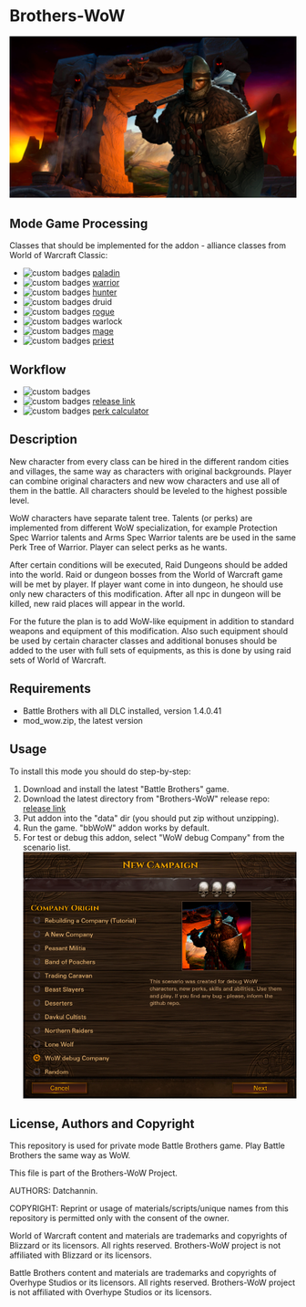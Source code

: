 # Brothers-WoW
![Brothers-WoW](spec/bbwow_02.png "Brothers WoW repo: Play Battle Brothers using WoW heroes")

## Mode Game Processing
Classes that should be implemented for the addon - alliance classes from World of Warcraft Classic:
* ![custom badges](https://img.shields.io/badge/status-done-green) [paladin](https://github.com/datchannin/Brothers-WoW/blob/master/spec/paladin.md)
* ![custom badges](https://img.shields.io/badge/status-done-green) [warrior](https://github.com/datchannin/Brothers-WoW/blob/master/spec/warrior.md)
* ![custom badges](https://img.shields.io/badge/status-done-green) [hunter](https://github.com/datchannin/Brothers-WoW/blob/master/spec/hunter.md)
* ![custom badges](https://img.shields.io/badge/status-in%20progress-yellow) druid
* ![custom badges](https://img.shields.io/badge/status-done-green) [rogue](https://github.com/datchannin/Brothers-WoW/blob/master/spec/rogue.md)
* ![custom badges](https://img.shields.io/badge/status-to%20do-blue) warlock
* ![custom badges](https://img.shields.io/badge/status-done-green) [mage](https://github.com/datchannin/Brothers-WoW/blob/master/spec/mage.md)
* ![custom badges](https://img.shields.io/badge/status-done-green) [priest](https://github.com/datchannin/Brothers-WoW/blob/master/spec/priest.md)

## Workflow
* ![custom badges](https://img.shields.io/badge/bug%20tracker-yes-green)
* ![custom badges](https://img.shields.io/badge/release-yes-green) [release link](https://github.com/datchannin/Brothers-WoW/releases)
* ![custom badges](https://img.shields.io/badge/perk%20calculator-in%20progress-yellow) [perk calculator](https://bbwow.net)

## Description
New character from every class can be hired in the different random cities and villages, the same way as characters with original backgrounds. Player can combine original characters and new wow characters and use all of them in the battle. All characters should be leveled to the highest possible level.

WoW characters have separate talent tree. Talents (or perks) are implemented from different WoW specialization, for example Protection Spec Warrior talents and Arms Spec Warrior talents are be used in the same Perk Tree of Warrior. Player can select perks as he wants.

After certain conditions will be executed, Raid Dungeons should be added into the world. Raid or dungeon bosses from the World of Warcraft game will be met by player. If player want come in into dungeon, he should use only new characters of this modification. After all npc in dungeon will be killed, new raid places will appear in the world.

For the future the plan is to add WoW-like equipment in addition to standard weapons and equipment of this modification. Also such  equipment should be used by certain character classes and additional bonuses should be added to the user with full sets of equipments, as this is done by using raid sets of World of Warcraft.

## Requirements
* Battle Brothers with all DLC installed, version 1.4.0.41
* mod_wow.zip, the latest version

## Usage
To install this mode you should do step-by-step:
1. Download and install the latest "Battle Brothers" game.
2. Download the latest directory from "Brothers-WoW" release repo: [release link](https://github.com/datchannin/Brothers-WoW/releases)
3. Put addon into the "data" dir (you should put zip without unzipping).
4. Run the game. "bbWoW" addon works by default.
5. For test or debug this addon, select "WoW debug Company" from the scenario list.
![Selection screen](spec/company.png "Brothers WoW repo: Select company for play.")

## License, Authors and Copyright

This repository is used for private mode Battle Brothers game. Play Battle Brothers the same way as WoW.

This file is part of the Brothers-WoW Project. 

AUTHORS: Datchannin.

COPYRIGHT: Reprint or usage of materials/scripts/unique names from this repository is permitted only with the consent of the owner.

World of Warcraft content and materials are trademarks and copyrights of Blizzard or its licensors. All rights reserved. Brothers-WoW project is not affiliated with Blizzard or its licensors.

Battle Brothers content and materials are trademarks and copyrights of Overhype Studios or its licensors. All rights reserved. Brothers-WoW project is not affiliated with Overhype Studios or its licensors.
